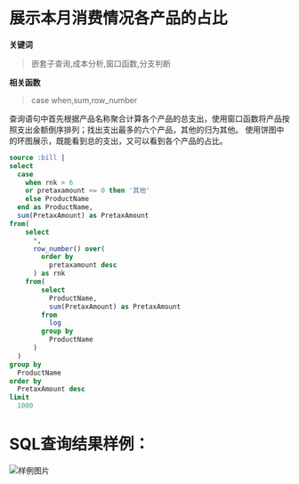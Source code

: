# 展示本月消费情况各产品的占比
**关键词**
> 嵌套子查询,成本分析,窗口函数,分支判断

**相关函数**
> case when,sum,row_number

查询语句中首先根据产品名称聚合计算各个产品的总支出，使用窗口函数将产品按照支出金额倒序排列；找出支出最多的六个产品，其他的归为其他。
使用饼图中的环图展示，既能看到总的支出，又可以看到各个产品的占比。


```SQL
source :bill |
select
  case
    when rnk > 6
    or pretaxamount <= 0 then '其他'
    else ProductName
  end as ProductName,
  sum(PretaxAmount) as PretaxAmount
from(
    select
      *,
      row_number() over(
        order by
          pretaxamount desc
      ) as rnk
    from(
        select
          ProductName,
          sum(PretaxAmount) as PretaxAmount
        from
          log
        group by
          ProductName
      )
  )
group by
  ProductName
order by
  PretaxAmount desc
limit
  1000
```

# SQL查询结果样例：

![样例图片](http://slsconsole.oss-cn-hangzhou.aliyuncs.com/sql_sample/%E6%9C%AC%E6%9C%88%E8%B4%B9%E7%94%A8%E4%BA%A7%E5%93%81%E5%8D%A0%E6%AF%94%E6%80%BB%E8%A7%88.png)